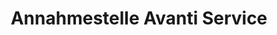 ---
title: "Annahmestelle Avanti Service"
url: /pockau-lengefeld/annahmestelle-avanti-service/
shop: Wäscherei
---